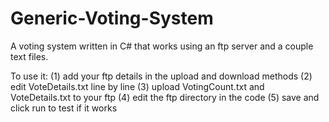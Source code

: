 # Generic-Voting-System
A voting system written in C# that works using an ftp server and a couple text files.

To use it:
(1) add your ftp details in the upload and download methods
(2) edit VoteDetails.txt line by line
(3) upload VotingCount.txt and VoteDetails.txt to your ftp
(4) edit the ftp directory in the code
(5) save and click run to test if it works
